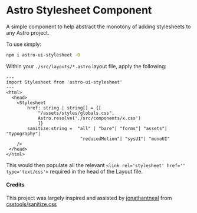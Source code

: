 # Astro Stylesheet Component

A simple component to help abstract the monotony of adding stylesheets to any Astro project. 

To use simply:

```bash
npm i astro-ui-stylesheet -D
```

Within your `./src/layouts/*.astro` layout file, apply the following:

```astro
---
import Stylesheet from 'astro-ui-stylesheet'
---
<html>
  <head>
    <Stylesheet 
        href: string | string[] = {[
            "/assets/styles/globals.css",
            Astro.resolve('./src/components/x.css')
            ]}
        sanitize:string =  "all" | "bare"| "forms"| "assets"| "typography"|
                            "reducedMotion"| "sysUI"| "monoUI"
    />
 </head>
</html>
```

This would then populate all the relevant `<link rel='stylesheet' href='' type='text/css'>` required in the head of the Layout file.

#### Credits

This project was largely inspired and assisted by [jonathantneal](https://github.com/jonathantneal) from [csstools/sanitize.css](https://github.com/csstools/sanitize.css)